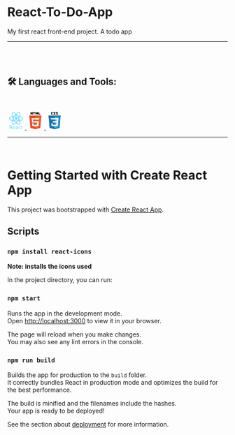 <!-- Title Description -->
# React-To-Do-App
My first react front-end project. A todo app

<hr>

<br>
<br>
<!-- Technologies used -->
<div name = "Technologies"> 
<h2 align="left">🛠 Languages and Tools:</h2>
<br>
<p>
<a href="https://reactjs.org/" target="_blank" rel="noreferrer"> <img src="https://raw.githubusercontent.com/devicons/devicon/master/icons/react/react-original-wordmark.svg" alt="react" width="40" height="40"/> </a> <a href="https://www.w3.org/html/" target="_blank" rel="noreferrer"> <img src="https://raw.githubusercontent.com/devicons/devicon/master/icons/html5/html5-original-wordmark.svg" alt="html5" width="40" height="40"/> </a>
<a href="https://www.w3schools.com/css/" target="_blank" rel="noreferrer"> <img src="https://raw.githubusercontent.com/devicons/devicon/master/icons/css3/css3-original-wordmark.svg" alt="css3" width="40" height="40"/> </a>
</p>
</div>

<hr>

<!-- TO UN COMMENT LATER -->

<!-- <br>
 <!-- Screenshot -->
  <!-- <a href="https://deftpegjstodoapp.netlify.app/" target="_blank" rel="noreferrer"> <img align="right" src="Images/JStoDoAppScreenShot.png" alt="JS Todo App Home Screen" height="200"/> </a>  -->

<!-- <br> -->
<!-- <br> -->

   <!-- Online link -->
   <!-- <div name = "Online presence">  -->
<!-- <h2 align="left">👀 View online:</h2> -->
<!-- <br> -->
<!-- <a href="https://deftpegjstodoapp.netlify.app/" target="_blank" rel="noreferrer"> -->
<!-- Take me to the website, </a> -->
<!-- or alternately, click on the image 👉 -->

<!-- </div> --> 


<!-- END OF UNCOMMENT LATER -->


<br>


# Getting Started with Create React App

This project was bootstrapped with [Create React App](https://github.com/facebook/create-react-app).

## Scripts


### `npm install react-icons`

**Note: installs the icons used**


In the project directory, you can run:

### `npm start`

Runs the app in the development mode.\
Open [http://localhost:3000](http://localhost:3000) to view it in your browser.

The page will reload when you make changes.\
You may also see any lint errors in the console.

### `npm run build`

Builds the app for production to the `build` folder.\
It correctly bundles React in production mode and optimizes the build for the best performance.

The build is minified and the filenames include the hashes.\
Your app is ready to be deployed!

See the section about [deployment](https://facebook.github.io/create-react-app/docs/deployment) for more information.
